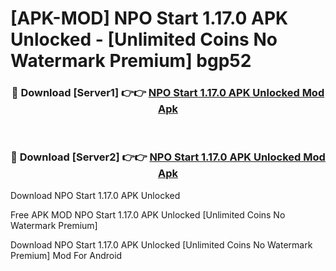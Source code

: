 # [APK-MOD] NPO Start 1.17.0 APK Unlocked - [Unlimited Coins No Watermark Premium] bgp52



<div align="center">
<h3>🔴 Download [Server1] 👉👉 <a href="https://momento.my/?title=NPO_Start_1.17.0_APK_Unlocked">NPO Start 1.17.0 APK Unlocked Mod Apk</a></h3><br>

<h3>🔴 Download [Server2] 👉👉 <a href="https://momento.my/?title=NPO_Start_1.17.0_APK_Unlocked">NPO Start 1.17.0 APK Unlocked Mod Apk</a></h3>
</div>



Download NPO Start 1.17.0 APK Unlocked 

Free APK MOD NPO Start 1.17.0 APK Unlocked [Unlimited Coins No Watermark Premium]

Download NPO Start 1.17.0 APK Unlocked [Unlimited Coins No Watermark Premium] Mod For Android
